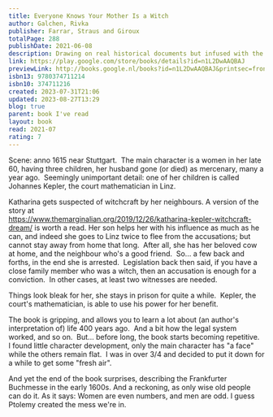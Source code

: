 ```yaml
---  
title: Everyone Knows Your Mother Is a Witch  
author: Galchen, Rivka  
publisher: Farrar, Straus and Giroux  
totalPage: 288  
publishDate: 2021-06-08  
description: Drawing on real historical documents but infused with the intensity of imagination, sly humor, and intellectual fire for which award-winning author Rivka Galchen’s writing is known, Everyone Knows Your Mother Is a Witch is a tale for our time—the story of how a community becomes implicated in collective aggression and hysterical fear. The year is 1619, in the German duchy of Württemberg. Plague is spreading. The Thirty Years War has begun, and fear and suspicion are in the air throughout the Holy Roman Empire. In the small town of Leonberg, Katherina Kepler is accused of being a witch. An illiterate widow, Katherina is known by her neighbors for her herbal remedies and the success of her children, including her eldest, Johannes, who is the Imperial Mathematician and renowned author of the laws of planetary motion. It’s enough to make anyone jealous, and Katherina has done herself no favors by being out and about and in everyone’s business. So when the deranged and insipid Ursula Reinbold (or as Katherina calls her, the Werewolf) accuses Katherina of offering her a bitter, witchy drink that has made her ill, Katherina is in trouble. Her scientist son must turn his attention from the music of the spheres to the job of defending his mother. Facing the threat of financial ruin, torture, and even execution, Katherina tells her side of the story to her friend and next-door neighbor Simon, a reclusive widower imperiled by his own secrets. Provocative and entertaining, Galchen’s bold new novel touchingly illuminates a society, and a family, undone by superstition, the state, and the mortal convulsions of history.  
link: https://play.google.com/store/books/details?id=n1L2DwAAQBAJ  
previewLink: http://books.google.nl/books?id=n1L2DwAAQBAJ&printsec=frontcover&dq=Rivka+Galchen,+Everybody+knows+your+mother+is+a+witch&hl=&as_pt=BOOKS&cd=1&source=gbs_api  
isbn13: 9780374711214  
isbn10: 374711216  
created: 2023-07-31T21:06  
updated: 2023-08-27T13:29  
blog: true  
parent: book I've read  
layout: book  
read: 2021-07  
rating: 7  
---  
```

  
Scene: anno 1615 near Stuttgart.  The main character is a women in her late 60, having three children, her husband gone (or died) as mercenary, many a year ago.  Seemingly unimportant detail: one of her children is called Johannes Kepler, the court mathematician in Linz.  
  
Katharina gets suspected of witchcraft by her neighbours. A version of the story at  
https://www.themarginalian.org/2019/12/26/katharina-kepler-witchcraft-dream/ is worth a read.  Her son helps her with his influence as much as he can, and indeed she goes to Linz twice to flee from the accusations; but cannot stay away from home that long.  After all, she has her beloved cow at home, and the neighbour who's a good friend.  So... a few back and forths, in the end she is arrested.  Legislation back then said, if you have a close family member who was a witch, then an accusation is enough for a conviction.  In other cases, at least two witnesses are needed.    
  
Things look bleak for her, she stays in prison for quite a while.  Kepler, the court's mathematician, is able to use his power for her benefit.     
  
The book is gripping, and allows you to learn a lot about (an author's interpretation of) life 400 years ago.  And a bit how the legal system worked, and so on.  But... before long, the book starts becoming repetitive.  I found little character development, only the main character has "a face" while the others remain flat.  I was in over 3/4 and decided to put it down for a while to get some "fresh air".  
  
And yet the end of the book surprises, describing the Frankfurter Buchmesse in the early 1600s. And a reckoning, as only wise old people can do it. As it says: Women are even numbers, and men are odd. I guess Ptolemy created the mess we're in.